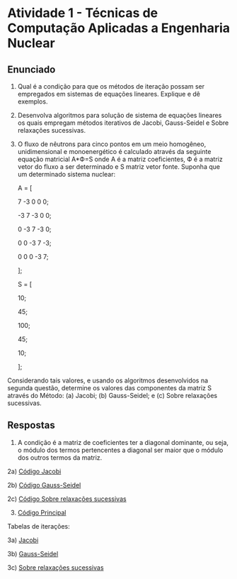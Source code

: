 # Atividade 1 - Técnicas de Computação Aplicadas a Engenharia Nuclear

## Enunciado
1. Qual é a condição para que os métodos de iteração possam ser empregados em sistemas de equações lineares. Explique e dê exemplos.

2. Desenvolva algoritmos para solução de sistema de equações lineares os quais empregam métodos iterativos de Jacobi, Gauss-Seidel e Sobre relaxações sucessivas.

3. O fluxo de nêutrons para cinco pontos em um meio homogêneo, unidimensional e monoenergético é calculado através da seguinte equação matricial A*Ф=S onde A é a matriz coeficientes, Ф é a matriz vetor do fluxo a ser determinado e S matriz vetor fonte.
Suponha que um determinado sistema nuclear:

    A = [
  
    7 -3  0  0  0;
  
    -3  7 -3  0  0;
 
    0 -3  7 -3  0;
  
    0  0 -3  7 -3;
  
    0  0  0 -3  7;
  
    ];


    S = [

    10;
    
    45;
    
    100;
    
    45;
    
    10;
    
    ];

Considerando tais valores, e usando os algoritmos desenvolvidos na segunda questão, determine os valores das componentes da matriz S através do Método:
(a) Jacobi;
(b) Gauss-Seidel; e
(c) Sobre relaxações sucessivas.

## Respostas

1) A condição é a matriz de coeficientes ter a diagonal dominante, ou seja, o módulo dos termos pertencentes a diagonal ser maior que o módulo dos outros termos da matriz.

2a) [Código Jacobi](https://github.com/campagnani/Metodos_Computacao_Nuclear/blob/main/fjacobi.m)

2b) [Código Gauss-Seidel](https://github.com/campagnani/Metodos_Computacao_Nuclear/blob/main/fgseidel.m)

2c) [Código Sobre relaxações sucessivas](https://github.com/campagnani/Metodos_Computacao_Nuclear/blob/main/fsrelaxacoes.m)

3) [Código Principal](https://github.com/campagnani/Metodos_Computacao_Nuclear/blob/main/atvd1.m)

Tabelas de iterações:

3a) [Jacobi](https://raw.githubusercontent.com/campagnani/Metodos_Computacao_Nuclear/main/atvd1-jacobi.txt)

3b) [Gauss-Seidel](https://raw.githubusercontent.com/campagnani/Metodos_Computacao_Nuclear/main/atvd1-gauss.txt)

3c) [Sobre relaxações sucessivas](https://raw.githubusercontent.com/campagnani/Metodos_Computacao_Nuclear/main/atvd1-relaxacoes.txt)
